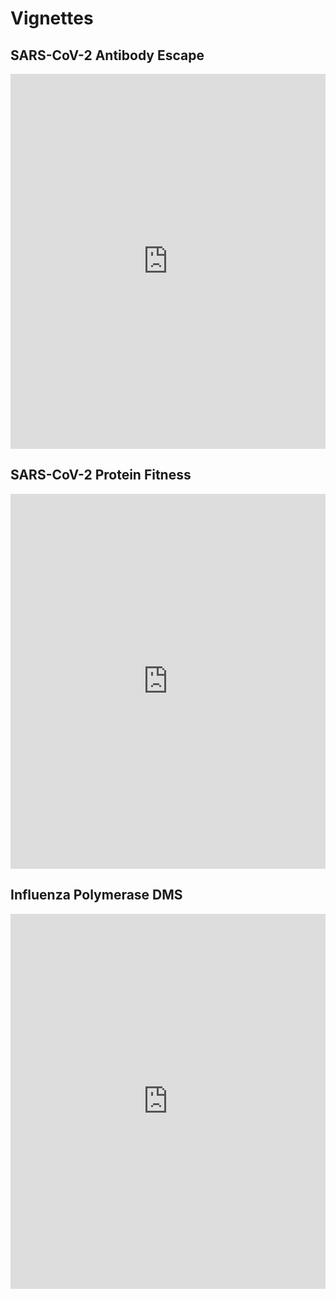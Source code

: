 # Vignettes

## SARS-CoV-2 Antibody Escape

<div style="text-align: center;">

<iframe 
  src="https://dms-viz.github.io/v0/?data=https%3A%2F%2Fraw.githubusercontent.com%2Fdms-viz%2Fconfigure_dms_viz%2Fmain%2Ftests%2Fsars2%2Foutput%2Fsars2.json" 
  width="100%" 
  height="600px" 
  style="border:0; margin: 0 auto; display: block;">
</iframe>

</div>

## SARS-CoV-2 Protein Fitness

<div style="text-align: center;">

<iframe 
  src="https://dms-viz.github.io/v0/?data=https%3A%2F%2Fraw.githubusercontent.com%2Fjbloomlab%2FSARS2-mut-fitness%2Fmain%2Fresults%2Fdms-viz%2Fmut_fitness.json&markdown=https%3A%2F%2Fraw.githubusercontent.com%2Fjbloomlab%2FSARS2-mut-fitness%2Fmain%2FREADME.md&s=mean&fi=%257B%2522expected_count%2522%253A10.060741%257D" 
  width="100%" 
  height="600px" 
  style="border:0; margin: 0 auto; display: block;">
</iframe>

</div>

## Influenza Polymerase DMS

<div style="text-align: center;">

<iframe 
  src="https://dms-viz.github.io/v0/?data=https%3A%2F%2Fgist.githubusercontent.com%2FWillHannon-MCB%2Fb614559c9d4d45289fe5ce1054bded59%2Fraw%2Feb6a97594a5b7410cca52a7d88c1397a9c4b8886%2Finfluenza-pb1.json" 
  width="100%" 
  height="600px" 
  style="border:0; margin: 0 auto; display: block;">
</iframe>

</div>
